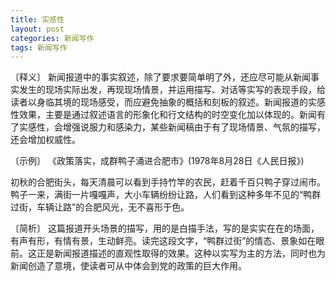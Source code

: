 ```yaml
---
title: 实感性
layout: post
categories: 新闻写作
tags: 新闻写作
---
```


〔释义〕 新闻报道中的事实叙述，除了要求要简单明了外，还应尽可能从新闻事实发生的现场实际出发，再现现场情景，并运用描写、对话等实写的表现手段，给读者以身临其境的现场感受，而应避免抽象的概括和刻板的叙述。新闻报道的实感性效果，主要是通过叙述语言的形象化和行文结构的时空变化加以体现的。新闻有了实感性，会增强说服力和感染力，某些新闻稿由于有了现场情景、气氛的描写，还会增加权威性。

〔示例〕 《政策落实，成群鸭子涌进合肥市》(1978年8月28日《人民日报》)

初秋的合肥街头，每天清晨可以看到手持竹竿的农民，赶着千百只鸭子穿过闹市。鸭子一来，满街一片嘎嘎声，大小车辆纷纷让路，人们看到这种多年不见的“鸭群过街，车辆让路”的合肥风光，无不喜形于色。

〔简析〕 这篇报道开头场景的描写，用的是白描手法，写的是实实在在的场面，有声有形，有情有景，生动鲜亮。读完这段文字，“鸭群过街”的情态、景象如在眼前。这正是新闻报道描述的直观性取得的效果。这种以实写为主的方法，同时也为新闻创造了意境，使读者可从中体会到党的政策的巨大作用。 